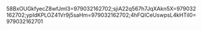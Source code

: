 58BxOUGkfyecZ8wfJmI3=979032162702;sjiA22q567h7JqXAkn5X=979032162702;ypIdKPLOZ41Vr9j5saHm=979032162702;4hFQICeUswpsL4kHTil0=979032162701
